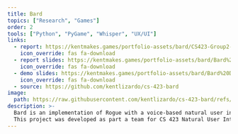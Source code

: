 ```yaml
---
title: Bard
topics: ["Research", "Games"]
order: 2
tools: ["Python", "PyGame", "Whisper", "UX/UI"]
links:
  - report: https://kentmakes.games/portfolio-assets/bard/CS423-Group2-Project-04-Final-Report.docx/
    icon_override: fas fa-download
  - report slides: https://kentmakes.games/portfolio-assets/bard/Bard%20Final%20Presentation.pdf
    icon_override: fas fa-download
  - demo slides: https://kentmakes.games/portfolio-assets/bard/Bard%20Demo%20Presentation.pptx?updatedAt=1742538821872
    icon_override: fas fa-download
  - source: https://github.com/kentlizardo/cs-423-bard
image:
  path: https://raw.githubusercontent.com/kentlizardo/cs-423-bard/refs/heads/main/screenshot.png
description: >-
  Bard is an implementation of Rogue with a voice-based natural user interface.
  This project was developed as part a team for CS 423 Natural User Interactions. User studies and testing were used to design and improve the guided voice controls and commands.
---
```

